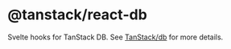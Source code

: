 # @tanstack/react-db

Svelte hooks for TanStack DB. See [TanStack/db](https://github.com/TanStack/db) for more details.
